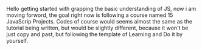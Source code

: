 Hello getting started with grapping the basic understanding of JS, now i am moving forword, the goal right now is following 
a course named 15 JavaScrip Projects.
Codes of course would seems almost the same as the tutorial being written, but would be slightly different, because it won't be 
just copy and past, but following the template of Learning and Do it by yourself.
